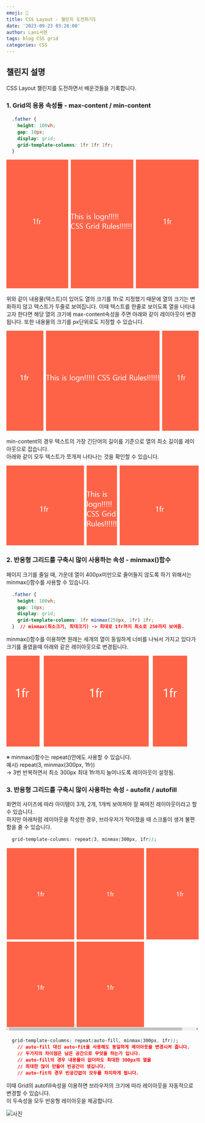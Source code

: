 ```yaml
---
emoji: 🍈
title: CSS Layout - 챌린지 도전하기5
date: '2023-09-23 03:28:00'
author: Lani서현
tags: blog CSS grid 
categories: CSS 
---
```


## 챌린지 설명

CSS Layout 챌린지를 도전하면서 배운것들을 기록합니다.

### 1. Grid의 응용 속성들 - max-content / min-content 

```css
  .father {
    height: 100vh;
    gap: 10px;
    display: grid;
    grid-template-columns: 1fr 1fr 1fr;
  }
```  

![사진](./layout16.png)  


위와 같이 내용물(텍스트)이 있어도 열의 크기를 1fr로 지정했기 때문에 열의 크기는 변화하지 않고 텍스트가 두줄로 보여집니다. 이때 텍스트를 한줄로 보이도록 열을 나타내고자 한다면 해당 열의 크기에 max-content속성을 주면 아래와 같이 레이아웃이 변경됩니다. 
또한 내용물의 크기를 px단위로도 지정할 수 있습니다.   

![사진](./layout17.png)

min-content의 경우 텍스트의 가장 긴단어의 길이를 기준으로 열의 최소 길이를 레이아웃으로 잡습니다.  
아래와 같이 모두 텍스트가 쪼개져 나타나는 것을 확인할 수 있습니다.  

![사진](./layout18.png)

### 2. 반응형 그리드를 구축시 많이 사용하는 속성 - minmax()함수

페이지 크기를 줄일 때, 가운데 열이 400px미만으로 줄어들지 않도록 하기 위해서는 minmax()함수를 사용할 수 있습니다.  

```css
  .father {
    height: 100vh;
    gap: 10px;
    display: grid;
    grid-template-columns: 1fr minmax(250px, 1fr) 1fr;
  }  // minmax(최소크기, 최대크기) -> 최대로 1fr까지 최소로 250까지 보여줌.
```  
minmax()함수를 이용하면 원래는 세개의 열이 동일하게 너비를 나눠서 가지고 있다가 크기를 줄였을때 아래와 같은 레이아웃으로 변경됩니다.  

![사진](./layout19.png)

※ minmax()함수는 repeat()안에도 사용할 수 있습니다.   
 예시) repeat(3, minmax(300px, 1fr))  
       -> 3번 반복하면서 최소 300px 최대 1fr까지 늘어나도록 레이아웃이 설정됨.  

### 3. 반응형 그리드를 구축시 많이 사용하는 속성 - autofit / autofill  

화면의 사이즈에 따라 아이템이 3개, 2개, 1개씩 보여져야 잘 짜여진 레이아웃이라고 할 수 있습니다.  
하지만 아래처럼 레이아웃을 작성한 경우, 브라우저가 작아졌을 때 스크롤이 생겨 불편함을 줄 수 있습니다.  

```css
  grid-template-columns: repeat(3, minmax(300px, 1fr));  
```  

![사진](./layout20.png)  

```css
  grid-template-columns: repeat(auto-fill, minmax(300px, 1fr));  
    // auto-fill 대신 auto-fit을 사용해도 동일하게 레이아웃을 변경시켜 줍니다.  
    // 두가지의 차이점은 남은 공간으로 무엇을 하는가 입니다.  
    // auto-fill의 경우 내용물이 없더라도 최대한 300px의 열을  
    // 최대한 많이 만들어 빈공간이 생깁니다.  
    // auto-fit의 경우 빈공간없이 모두를 차지하게 됩니다.  
```  

이때 Grid의 autofill속성을 이용하면 브라우저의 크기에 따라 레이아웃을 자동적으로 변경할 수 있습니다.  
이 두속성을 모두 반응형 레이아웃을 제공합니다.  

![사진](./layout21.gif)  

